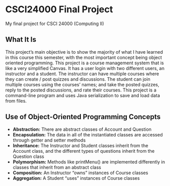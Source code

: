 # CSCI24000 Final Project
My final project for CSCI 24000 (Computing II)

## What It Is
This project’s main objective is to show the majority of what I have learned in this course
this semester, with the most important concept being object oriented programming. This
project is a course management system that is like a very simplified Canvas. It has a
user login with two different users, an instructor and a student. The instructor can have
multiple courses where they can create / post quizzes and discussions. The student can join
multiple courses using the courses’ names; and take the posted quizzes, reply to the
posted discussions, and rate their courses. This project is a command-line program and
uses Java serialization to save and load data from files.

## Use of Object-Oriented Programming Concepts
* **Abstraction:** There are abstract classes of Account and Question
* **Encapsulation:** The data in all of the instantiated classes are accessed through getter and setter methods
* **Inheritance:** The Instructor and Student classes inherit from the Account class, and the different types of questions inherit from the Question class
* **Polymorphism:** Methods like printMenu() are implemented differently in classes that inherit from an abstract class
* **Composition:** An Instructor “owns” instances of Course classes
* **Aggregation:** A Student “uses” instances of Course classes
